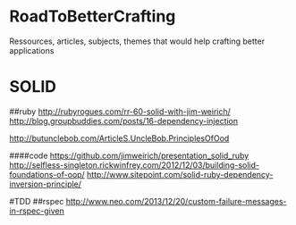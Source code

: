 RoadToBetterCrafting
====================

Ressources, articles, subjects, themes that would help crafting better applications

# SOLID

##ruby
http://rubyrogues.com/rr-60-solid-with-jim-weirich/  
http://blog.groupbuddies.com/posts/16-dependency-injection  
  
http://butunclebob.com/ArticleS.UncleBob.PrinciplesOfOod

####code
https://github.com/jimweirich/presentation_solid_ruby
http://selfless-singleton.rickwinfrey.com/2012/12/03/building-solid-foundations-of-oop/
http://www.sitepoint.com/solid-ruby-dependency-inversion-principle/  
  
#TDD
##rspec
http://www.neo.com/2013/12/20/custom-failure-messages-in-rspec-given

